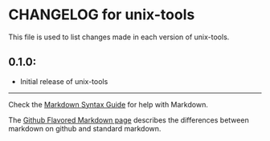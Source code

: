 # CHANGELOG for unix-tools

This file is used to list changes made in each version of unix-tools.

## 0.1.0:

* Initial release of unix-tools

- - -
Check the [Markdown Syntax Guide](http://daringfireball.net/projects/markdown/syntax) for help with Markdown.

The [Github Flavored Markdown page](http://github.github.com/github-flavored-markdown/) describes the differences between markdown on github and standard markdown.
